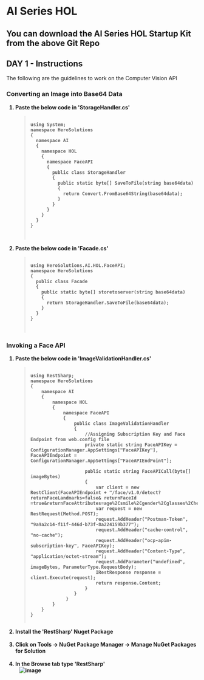 <h1>AI Series HOL</h1>
<h2>You can download the AI Series HOL Startup Kit from the above Git Repo</h2>
<h2>DAY 1 - Instructions</h2>
<p>The following are the guidelines to work on the Computer Vision API</p>
<h3>Converting an Image into Base64 Data</h3>
<ol>
  <strong>
  	<li>Paste the below code in 'StorageHandler.cs'</li>
  	<blockquote>
        <pre>
           <code>
using System;
namespace HeroSolutions
{
  namespace AI
  {
    namespace HOL
    {
      namespace FaceAPI
      {
        public class StorageHandler
        {
          public static byte[] SaveToFile(string base64data)
          {
            return Convert.FromBase64String(base64data);
          }
        }
      }
    }
  } 
}
            </code>
        </pre>
   </blockquote>

   <li>Paste the below code in 'Facade.cs'</li>
  	<blockquote>
    <pre>
      <code>
using HeroSolutions.AI.HOL.FaceAPI;
namespace HeroSolutions
{
  public class Facade
  {
    public static byte[] storetoserver(string base64data)
    {
      return StorageHandler.SaveToFile(base64data);
    }
  }
}
      </code>
    </pre>
</blockquote>
</strong>
</ol>

<h3>Invoking a Face API</h3>
<ol>
  <strong>
    <li>Paste the below code in 'ImageValidationHandler.cs'</li>
    <blockquote>
<pre>
         <code>
using RestSharp;
namespace HeroSolutions
{
    namespace AI
    {
        namespace HOL
        {
            namespace FaceAPI
            {
                public class ImageValidationHandler
                {
                    //Assigning Subscription Key and Face Endpoint from web.config file
                    private static string FaceAPIKey = ConfigurationManager.AppSettings["FaceAPIKey"], FaceAPIEndpoint = ConfigurationManager.AppSettings["FaceAPIEndPoint"];
                    &nbsp;&nbsp;
                    public static string FaceAPICall(byte[] imageBytes)
                    {
                        var client = new RestClient(FaceAPIEndpoint + "/face/v1.0/detect?returnFaceLandmarks=false& returnFaceId =true&returnFaceAttributes=age%2Csmile%2Cgender%2Cglasses%2CheadPose%2CfacialHair%2Cemotion%2Cmakeup&%20returnFaceId%20=true");
                        var request = new RestRequest(Method.POST);
                        request.AddHeader("Postman-Token", "9a9a2c14-f11f-446d-b73f-8a224159b377");
                        request.AddHeader("cache-control", "no-cache");
                        request.AddHeader("ocp-apim-subscription-key", FaceAPIKey);
                        request.AddHeader("Content-Type", "application/octet-stream");
                        request.AddParameter("undefined", imageBytes, ParameterType.RequestBody);
                        IRestResponse response = client.Execute(request);
                        return response.Content;
                    }
                }
             }
        }
    }
}
          </code>
</pre>
</blockquote>
   <li>Install the 'RestSharp' Nuget Package</li>
   &nbsp;&nbsp;
     <li>Click on Tools -> NuGet Package Manager -> Manage NuGet Packages for Solution</li>
     &nbsp;&nbsp;
     <li>In the Browse tab type 'RestSharp'</li>
     &nbsp;&nbsp;
       <img src="http://139.59.61.161/MSWorkshop2019/1.PNG" alt="image" style="max-width:100%;">

</strong>

</ol>


